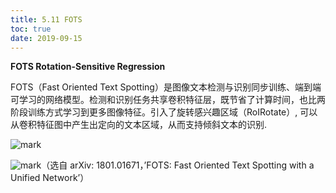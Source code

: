 ```yaml
---
title: 5.11 FOTS
toc: true
date: 2019-09-15
---
```


**FOTS Rotation-Sensitive Regression**

FOTS（Fast Oriented Text Spotting）是图像文本检测与识别同步训练、端到端可学习的网络模型。检测和识别任务共享卷积特征层，既节省了计算时间，也比两阶段训练方式学习到更多图像特征。引入了旋转感兴趣区域（RoIRotate）, 可以从卷积特征图中产生出定向的文本区域，从而支持倾斜文本的识别.

![mark](http://images.iterate.site/blog/image/20190729/ohwt80n6tdXr.png?imageslim)

![mark](http://images.iterate.site/blog/image/20190729/S5U4JL3rbeKm.png?imageslim)（选自 arXiv: 1801.01671，’FOTS: Fast Oriented Text Spotting with a Unified Network’）
